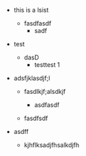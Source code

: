*   this is a lsist
    *   fasdfasdf
        *   sadf

*   test
    *   dasD
        *   testtest 1

*   adsfjklasdjf;l
    *   fasdlkjf;alsdkjf
        *   asdfasdf

    *   fasdfsdf

*   asdff
    *   kjhflksadjfhsalkdjfh
